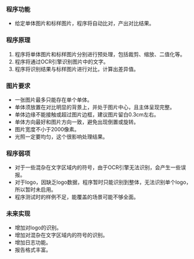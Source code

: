 ### 程序功能
- 给定单体图片和标样图片，程序将自动比对，产出对比结果。

### 程序原理
1. 程序将单体图片和标样图片分别进行预处理，包括裁剪、缩放、二值化等。
2. 程序将通过OCR引擎识别图片中的文字。
3. 程序将识别结果与标样图片进行对比，计算出差异值。

### 图片要求
- 一张图片最多只能存在单个单体。
- 单体须放置在对比明显的背景上，并处于图片中心，且主体呈现完整。
- 单体边缘不能接触或超过图片边框，建议图片留白0.3cm左右。
- 单体方向最好和图片方向一致，避免出现倒置或旋转。
- 图片宽度不小于2000像素。
- 光照一定要均匀，这个很影响处理结果。

### 程序弱项
- 对于一些混杂在文字区域内的符号，由于OCR引擎无法识别，会产生一些误报。
- 对于logo，因缺乏logo数据，程序暂时只能识别到整体，无法识别单个logo，所以暂时未启用。
- 程序测试时的样例不足，能覆盖的场景可能不够全面。

### 未来实现
- 增加对logo的识别。
- 增加对混杂在文字区域内的符号的识别。
- 增加日志功能。
- 报告格式丰富。